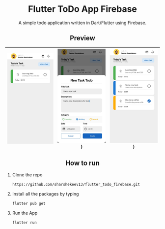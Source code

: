 <h1 align="center"> Flutter ToDo App Firebase </h1>

<p align="center">A simple todo application written in Dart/Flutter using Firebase. </p>

<h2 align="center"> Preview </h2>

| ![screen1](https://raw.githubusercontent.com/sharshekeev13/flutter_todo_firebase/main/screens/1.jpg) | ![screen2](https://raw.githubusercontent.com/sharshekeev13/flutter_todo_firebase/main/screens/2.jpg)) | ![screen3](https://raw.githubusercontent.com/sharshekeev13/flutter_todo_firebase/main/screens/3.jpg)) |
| :------------: | :------------: | :------------: |
<h2 align="center"> How to run </h2>

1. Clone the repo
   ```sh
   https://github.com/sharshekeev13/flutter_todo_firebase.git
   ```
   
2. Install all the packages by typing
   ```sh
   flutter pub get
   ```
   
3. Run the App
   ```sh
   flutter run
   ```
